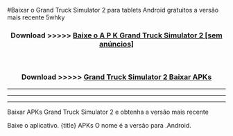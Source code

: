 #Baixar o Grand Truck Simulator 2   para tablets Android gratuitos a versão mais recente 5whky


<div align="center">
<h3>Download >>>>> <a href="https://pt-web.web.app/?pt= Grand Truck Simulator 2 ">Baixe o A P K Grand Truck Simulator 2  [sem anúncios]</a></h3><br>

<h3>Download >>>>> <a href="https://pt-web.web.app/?pt= Grand Truck Simulator 2 ">Grand Truck Simulator 2  Baixar APKs</a></h3>
</div>

----------------------------------------------------------

----------------------------------------------------------

----------------------------------------------------------

Baixar APKs Grand Truck Simulator 2  e obtenha a versão mais recente

Baixe o aplicativo. {title} APKs O nome é a versão para .Android.


